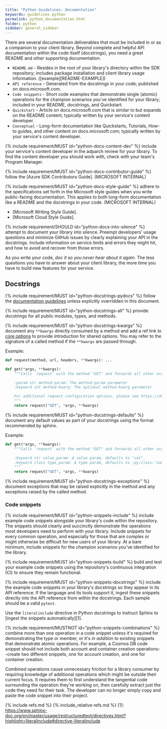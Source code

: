 ```yaml
---
title: "Python Guidelines: Documentation"
keywords: guidelines python
permalink: python_documentation.html
folder: python
sidebar: general_sidebar
---
```


There are several documentation deliverables that must be included in or as a companion to your client library. Beyond complete and helpful API documentation within the code itself (docstrings), you need a great README and other supporting documentation.

* `README.md` - Resides in the root of your library's directory within the SDK repository; includes package installation and client library usage information. ([example][README-EXAMPLE])
* `API reference` - Generated from the docstrings in your code; published on docs.microsoft.com. 
* `Code snippets` - Short code examples that demonstrate single (atomic) operations for the champion scenarios you've identified for your library; included in your README, docstrings, and Quickstart. 
* `Quickstart` - Article on docs.microsoft.com that is similar to but expands on the README content; typically written by your service's content developer. 
* `Conceptual` - Long-form documentation like Quickstarts, Tutorials, How-to guides, and other content on docs.microsoft.com; typically written by your service's content developer. 

{% include requirement/MUST id="python-docs-content-dev" %} include your service's content developer in the adparch review for your library. To find the content developer you should work with, check with your team's Program Manager.

{% include requirement/MUST id="python-docs-contributor-guide" %} follow the [Azure SDK Contributors Guide]. (MICROSOFT INTERNAL)

{% include requirement/MUST id="python-docs-style-guide" %} adhere to the specifications set forth in the Microsoft style guides when you write public-facing documentation. This applies to both long-form documentation like a README and the docstrings in your code. (MICROSOFT INTERNAL)

* [Microsoft Writing Style Guide].
* [Microsoft Cloud Style Guide].

{% include requirement/SHOULD id="python-docs-into-silence" %} attempt to document your library into silence. Preempt developers' usage questions and minimize GitHub issues by clearly explaining your API in the docstrings. Include information on service limits and errors they might hit, and how to avoid and recover from those errors.

As you write your code, *doc it so you never hear about it again.* The less questions you have to answer about your client library, the more time you have to build new features for your service.

## Docstrings

{% include requirement/MUST id="python-docstrings-pydocs" %} follow the [documentation guidelines](https://aka.ms/pydocs) unless explicitly overridden in this document.

{% include requirement/MUST id="python-docstrings-all" %} provide docstrings for all public modules, types, and methods.

{% include requirement/MUST id="python-docstrings-kwargs" %} document any `**kwargs` directly consumed by a method and add a ref link to [core options](https://aka.ms/azsdk/python/options) to provide introduction for shared options. You may refer to the signature of a called method if the `**kwargs` are passed through.

Example:
```python
def request(method, url, headers, **kwargs): ...

def get(*args, **kwargs):
    """Calls `request` with the method "GET" and forwards all other arguments.

    :param str method-param: The method-param parameter
    :keyword int method-kwarg: The optional method-kwarg parameter

    For additional request configuration options, please see https://aka.ms/azsdk/python/options.
    """
    return request("GET", *args, **kwargs)
```

{% include requirement/MUST id="python-docstrings-defaults" %} document any default values as part of your docstrings using the format recommended
by sphinx.

Example:
```python
def get(*args, **kwargs):
    """Calls `request` with the method "GET" and forwards all other arguments.

    :keyword str value_param: A value param, defaults to "cat".
    :keyword class type_param: A type param, defaults to :py:class:`namespace.TypeName`
    """
    return request("GET", *args, **kwargs)
```

{% include requirement/MUST id="python-docstrings-exceptions" %} document exceptions that may be raised explicitly in the method and any exceptions raised by the called method.

### Code snippets

{% include requirement/MUST id="python-snippets-include" %} include example code snippets alongside your library's code within the repository. The snippets should clearly and succinctly demonstrate the operations most developers need to perform with your library. Include snippets for every common operation, and especially for those that are complex or might otherwise be difficult for new users of your library. At a bare minimum, include snippets for the champion scenarios you've identified for the library.

{% include requirement/MUST id="python-snippets-build" %} build and test your example code snippets using the repository's continuous integration (CI) to ensure they remain functional.

{% include requirement/MUST id="python-snippets-docstrings" %} include the example code snippets in your library's docstrings so they appear in its API reference. If the language and its tools support it, ingest these snippets directly into the API reference from within the docstrings. Each sample should be a valid `pytest`.

Use the `literalinclude` directive in Python docstrings to instruct Sphinx to [ingest the snippets automatically][1].

{% include requirement/MUSTNOT id="python-snippets-combinations" %} combine more than one operation in a code snippet unless it's required for demonstrating the type or member, or it's *in addition to* existing snippets that demonstrate atomic operations. For example, a Cosmos DB code snippet should not include both account and container creation operations--create two different snippets, one for account creation, and one for container creation.

Combined operations cause unnecessary friction for a library consumer by requiring knowledge of additional operations which might be outside their current focus. It requires them to first understand the tangential code surrounding the operation they're working on, then carefully extract just the code they need for their task. The developer can no longer simply copy and paste the code snippet into their project.

{% include refs.md %}
{% include_relative refs.md %}
[1]: https://www.sphinx-doc.org/en/master/usage/restructuredtext/directives.html?highlight=literalinclude#directive-literalinclude
